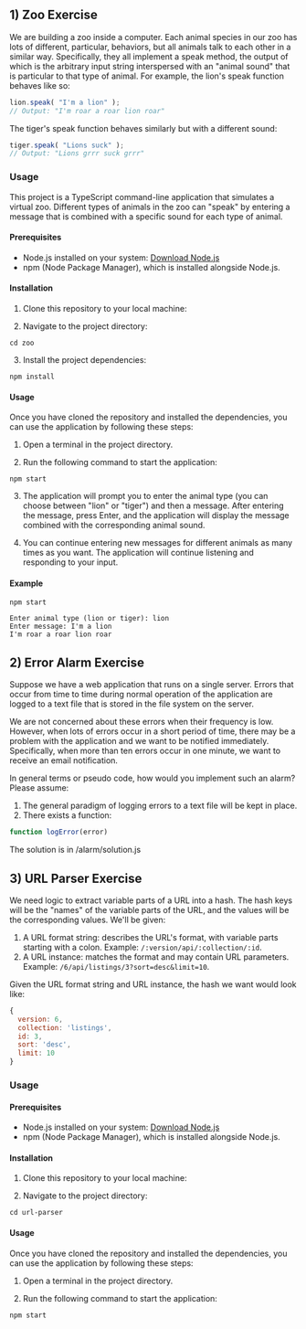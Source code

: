 ## 1) Zoo Exercise

We are building a zoo inside a computer. Each animal species in our zoo has lots of different, particular, behaviors, but all animals talk to each other in a similar way. Specifically, they all implement a speak method, the output of which is the arbitrary input string interspersed with an "animal sound" that is particular to that type of animal. For example, the lion's speak function behaves like so:

```typescript
lion.speak( "I'm a lion" ); 
// Output: "I'm roar a roar lion roar" 
```

The tiger's speak function behaves similarly but with a different sound:

```typescript
tiger.speak( "Lions suck" ); 
// Output: "Lions grrr suck grrr" 
```

### Usage

This project is a TypeScript command-line application that simulates a virtual zoo. Different types of animals in the zoo can "speak" by entering a message that is combined with a specific sound for each type of animal.

#### Prerequisites

- Node.js installed on your system: [Download Node.js](https://nodejs.org/)
- npm (Node Package Manager), which is installed alongside Node.js.

#### Installation

1. Clone this repository to your local machine:

2. Navigate to the project directory:

```
cd zoo
```

3. Install the project dependencies:

```
npm install
```

#### Usage

Once you have cloned the repository and installed the dependencies, you can use the application by following these steps:

1. Open a terminal in the project directory.

2. Run the following command to start the application:

```
npm start
```

3. The application will prompt you to enter the animal type (you can choose between "lion" or "tiger") and then a message. After entering the message, press Enter, and the application will display the message combined with the corresponding animal sound.

4. You can continue entering new messages for different animals as many times as you want. The application will continue listening and responding to your input.

#### Example

```
npm start
```

```
Enter animal type (lion or tiger): lion
Enter message: I'm a lion
I'm roar a roar lion roar
```

## 2) Error Alarm Exercise

Suppose we have a web application that runs on a single server. Errors that occur from time to time during normal operation of the application are logged to a text file that is stored in the file system on the server.

We are not concerned about these errors when their frequency is low. However, when lots of errors occur in a short period of time, there may be a problem with the application and we want to be notified immediately. Specifically, when more than ten errors occur in one minute, we want to receive an email notification.

In general terms or pseudo code, how would you implement such an alarm? Please assume:

1. The general paradigm of logging errors to a text file will be kept in place.
2. There exists a function:

```typescript
function logError(error)
```

The solution is in /alarm/solution.js

## 3) URL Parser Exercise

We need logic to extract variable parts of a URL into a hash. The hash keys will be the "names" of the variable parts of the URL, and the values will be the corresponding values. We'll be given:

1. A URL format string: describes the URL's format, with variable parts starting with a colon. Example: `/:version/api/:collection/:id`.
2. A URL instance: matches the format and may contain URL parameters. Example: `/6/api/listings/3?sort=desc&limit=10`.

Given the URL format string and URL instance, the hash we want would look like:

```javascript
{
  version: 6,
  collection: 'listings',
  id: 3,
  sort: 'desc',
  limit: 10
}
```


### Usage

#### Prerequisites

- Node.js installed on your system: [Download Node.js](https://nodejs.org/)
- npm (Node Package Manager), which is installed alongside Node.js.

#### Installation

1. Clone this repository to your local machine:

2. Navigate to the project directory:

```
cd url-parser
```

#### Usage

Once you have cloned the repository and installed the dependencies, you can use the application by following these steps:

1. Open a terminal in the project directory.

2. Run the following command to start the application:

```
npm start
```
